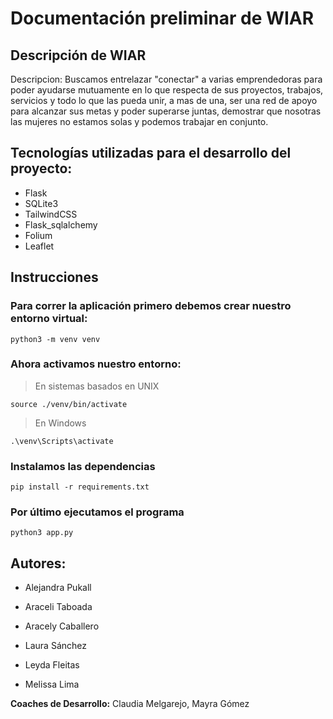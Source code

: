 # Documentación preliminar de WIAR

## **Descripción de WIAR**

Descripcion:
Buscamos entrelazar "conectar" a varias emprendedoras para poder ayudarse mutuamente en lo que respecta de sus proyectos, trabajos, servicios y todo lo
que las pueda unir, a mas de una, ser una red de apoyo para alcanzar sus metas y poder superarse juntas, demostrar que nosotras las mujeres no estamos solas y podemos trabajar en conjunto. 

## **Tecnologías utilizadas para el desarrollo del proyecto:**
- Flask
- SQLite3
- TailwindCSS
- Flask_sqlalchemy
- Folium
- Leaflet


## Instrucciones

### Para correr la aplicación primero debemos crear nuestro entorno virtual:

```
python3 -m venv venv
```
### Ahora activamos nuestro entorno:
> En sistemas basados en UNIX
```
source ./venv/bin/activate
```
> En Windows
```
.\venv\Scripts\activate
```
### Instalamos las dependencias
```
pip install -r requirements.txt
```
### Por último ejecutamos el programa
```
python3 app.py
```

## **Autores:**
- Alejandra Pukall

- Araceli Taboada

- Aracely Caballero

- Laura Sánchez

- Leyda Fleitas

- Melissa Lima


**Coaches de Desarrollo:** Claudia Melgarejo, Mayra Gómez

